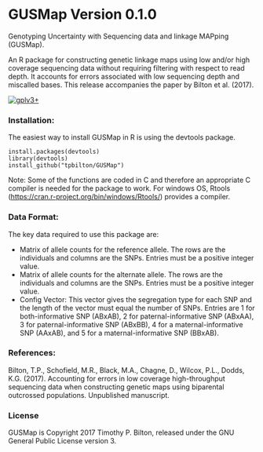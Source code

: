 # GUSMap Version 0.1.0

Genotyping Uncertainty with Sequencing data and linkage MAPping (GUSMap).

An R package for constructing genetic linkage maps using low and/or high coverage sequencing data without requiring filtering with respect to read depth. It accounts for errors associated with low sequencing depth and miscalled bases. This release accompanies the paper by Bilton et al. (2017).

[![gplv3+](https://img.shields.io/badge/license-GPLv3-blue.svg)](https://www.gnu.org/licenses/gpl.html)

### Installation:

The easiest way to install GUSMap in R is using the devtools package.

```
install.packages(devtools)
library(devtools)
install_github("tpbilton/GUSMap")
```

Note: Some of the functions are coded in C and therefore an appropriate C compiler is needed for the package to work. For windows OS, Rtools (https://cran.r-project.org/bin/windows/Rtools/) provides a compiler. 

### Data Format:

The key data required to use this package are:

- Matrix of allele counts for the reference allele. The rows are the individuals and columns are the SNPs. Entries must be a positive integer value.
- Matrix of allele counts for the alternate allele. The rows are the individuals and columns are the SNPs. Entries must be a positive integer value.
- Config Vector: This vector gives the segregation type for each SNP and the length of the vector must equal the number of SNPs. Entries are 1 for both-informative SNP (ABxAB), 2 for paternal-informative SNP (ABxAA), 3 for paternal-informative SNP (ABxBB), 4 for a maternal-informative SNP (AAxAB), and 5 for a maternal-informative SNP (BBxAB). 

### References:

Bilton, T.P., Schofield, M.R., Black, M.A., Chagne, D., Wilcox, P.L., Dodds, K.G. (2017). Accounting for errors in low coverage high-throughput sequencing data when constructing genetic maps using biparental outcrossed populations. Unpublished manuscript.

### License

GUSMap is Copyright 2017 Timothy P. Bilton, released under the GNU General Public License version 3.

